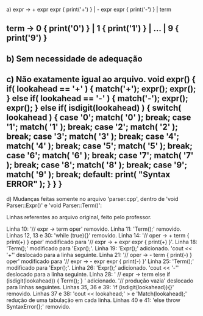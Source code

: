 a)
expr	-> 	+ expr expr { print('+') }
	|	- expr expr { print('-') }
	|	term

term	->	0 { print('0') }
	|	1 { print('1') }
	|	...
	|	9 { print('9') }
-------------------------------------------------------------------------------------------------------------

b) Sem necessidade de adequação
-------------------------------------------------------------------------------------------------------------

c) Não exatamente igual ao arquivo.
void expr()
{
	if( lookahead == '+' )
	{
		match('+'); expr(); expr();
	}
	else if( lookahead == '-' )
	{
		match('-'); expr(); expr();
	}
	else if( isdigit(lookahead) )
	{
		switch( lookahead )
		{
			case '0'; match( '0' ); break;
			case '1'; match( '1' ); break;
			case '2'; match( '2' ); break;
			case '3'; match( '3' ); break;
			case '4'; match( '4' ); break;
			case '5'; match( '5' ); break;
			case '6'; match( '6' ); break;
			case '7'; match( '7' ); break;
			case '8'; match( '8' ); break;
			case '9'; match( '9' ); break;
			default: print( "Syntax ERROR" );
		}
	}
}
-------------------------------------------------------------------------------------------------------------

d)
Mudanças feitas somente no arquivo 'parser.cpp', dentro de 'void Parser::Expr()' e 'void Parser::Term()':

Linhas referentes ao arquivo original, feito pelo professor.

Linha 10: '// expr -> term oper' removido.
Linha 11: 'Term();' removido.
Linhas 12, 13 e 30: 'while (true){}' removido.
Linha 14: '// oper -> + term { print(+) } oper' modificado para '// expr -> + expr expr { print(+) }'.
Linha 18: 'Term();' modificado para 'Expr();'.
Linha 19: 'Expr();' adicionado. 'cout << '+'' deslocado para a linha seguinte.
Linha 21: '// oper -> - term { print(-) } oper' modificado para '// expr -> - expr expr { print(-) }'
Linha 25: 'Term();' modificado para 'Expr();'.
Linha 26: 'Expr();' adicionado. 'cout << '-'' deslocado para a linha seguinte.
Linha 28:
'
// expr -> term
else if (isdigit(lookahead))
{
	Term();
}
' adicionado.
'// produção vazia' deslocado para linhas seguintes.
Linhas 35, 36 e 39: 'if (isdigit(lookahead)){}' removido.
Linhas 37 e 38: 'cout << lookahead;' > e 'Match(lookahead);' redução de uma tabulação em cada linha.
Linhas 40 e 41: 'else throw SyntaxError{};' removido.
